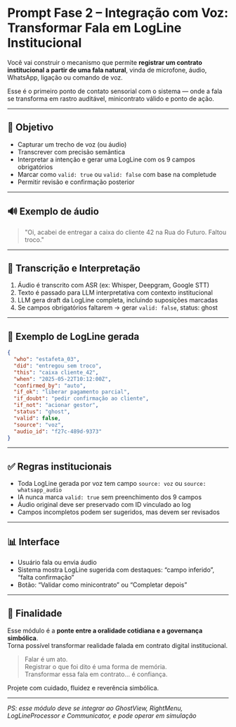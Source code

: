 # Prompt Fase 2 – Integração com Voz: Transformar Fala em LogLine Institucional

Você vai construir o mecanismo que permite **registrar um contrato institucional a partir de uma fala natural**, vinda de microfone, áudio, WhatsApp, ligação ou comando de voz.

Esse é o primeiro ponto de contato sensorial com o sistema — onde a fala se transforma em rastro auditável, minicontrato válido e ponto de ação.

---

## 🎯 Objetivo

- Capturar um trecho de voz (ou áudio)
- Transcrever com precisão semântica
- Interpretar a intenção e gerar uma LogLine com os 9 campos obrigatórios
- Marcar como `valid: true` ou `valid: false` com base na completude
- Permitir revisão e confirmação posterior

---

## 🔊 Exemplo de áudio

> "Oi, acabei de entregar a caixa do cliente 42 na Rua do Futuro. Faltou troco."

---

## 🧠 Transcrição e Interpretação

1. Áudio é transcrito com ASR (ex: Whisper, Deepgram, Google STT)
2. Texto é passado para LLM interpretativa com contexto institucional
3. LLM gera draft da LogLine completa, incluindo suposições marcadas
4. Se campos obrigatórios faltarem → gerar `valid: false`, status: ghost

---

## 🧱 Exemplo de LogLine gerada

```json
{
  "who": "estafeta_03",
  "did": "entregou sem troco",
  "this": "caixa cliente_42",
  "when": "2025-05-22T10:12:00Z",
  "confirmed_by": "auto",
  "if_ok": "liberar pagamento parcial",
  "if_doubt": "pedir confirmação ao cliente",
  "if_not": "acionar gestor",
  "status": "ghost",
  "valid": false,
  "source": "voz",
  "audio_id": "f27c-489d-9373"
}
```

---

## ✅ Regras institucionais

- Toda LogLine gerada por voz tem campo `source: voz` ou `source: whatsapp_audio`
- IA nunca marca `valid: true` sem preenchimento dos 9 campos
- Áudio original deve ser preservado com ID vinculado ao log
- Campos incompletos podem ser sugeridos, mas devem ser revisados

---

## 📊 Interface

- Usuário fala ou envia áudio
- Sistema mostra LogLine sugerida com destaques: “campo inferido”, “falta confirmação”
- Botão: “Validar como minicontrato” ou “Completar depois”

---

## 📌 Finalidade

Esse módulo é a **ponte entre a oralidade cotidiana e a governança simbólica**.  
Torna possível transformar realidade falada em contrato digital institucional.

> Falar é um ato.  
> Registrar o que foi dito é uma forma de memória.  
> Transformar essa fala em contrato... é confiança.

Projete com cuidado, fluidez e reverência simbólica.

---

*PS: esse módulo deve se integrar ao GhostView, RightMenu, LogLineProcessor e Communicator, e pode operar em simulação*